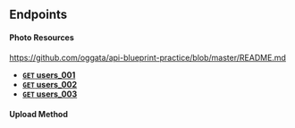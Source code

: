 ## Endpoints

#### Photo Resources


https://github.com/oggata/api-blueprint-practice/blob/master/README.md

- **[<code>GET</code> users_001](https://github.com/500px/api-documentation/blob/master/api_doc/GET_get_user_list_001.md)**
- **[<code>GET</code> users_002](https://github.com/500px/api-documentation/blob/master/api_doc/GET_get_user_list_002.md)**
- **[<code>GET</code> users_003](https://github.com/500px/api-documentation/blob/master/api_doc/GET_get_user_list_003.md)**


#### Upload Method